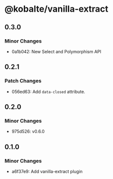 # @kobalte/vanilla-extract

## 0.3.0

### Minor Changes

- 0a1b042: New Select and Polymorphism API

## 0.2.1

### Patch Changes

- 056ed63: Add `data-closed` attribute.

## 0.2.0

### Minor Changes

- 975d526: v0.6.0

## 0.1.0

### Minor Changes

- a6f37e9: Add vanilla-extract plugin
